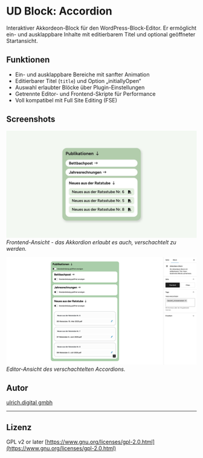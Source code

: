 # UD Block: Accordion

Interaktiver Akkordeon-Block für den WordPress-Block-Editor.
Er ermöglicht ein- und ausklappbare Inhalte mit editierbarem Titel und optional geöffneter Startansicht.

## Funktionen
- Ein- und ausklappbare Bereiche mit sanfter Animation
- Editierbarer Titel (`title`) und Option „initiallyOpen“
- Auswahl erlaubter Blöcke über Plugin-Einstellungen
- Getrennte Editor- und Frontend-Skripte für Performance
- Voll kompatibel mit Full Site Editing (FSE)

## Screenshots

![Frontend-Ansicht](./assets/ud-accordion-block.jpg)
*Frontend-Ansicht - das Akkordion erlaubt es auch, verschachtelt zu werden.*

![Editor-Ansicht](./assets/editor-view.png)
*Editor-Ansicht des verschachtelten Accordions.*


## Autor

[ulrich.digital gmbh](https://ulrich.digital)

---

## Lizenz

GPL v2 or later
[https://www.gnu.org/licenses/gpl-2.0.html](https://www.gnu.org/licenses/gpl-2.0.html)

<!--
Interne Verwendung:
Eingesetzt in den Projekten
- illgau.ch
- schule.illgau.ch
- bbzg.ch
-->
